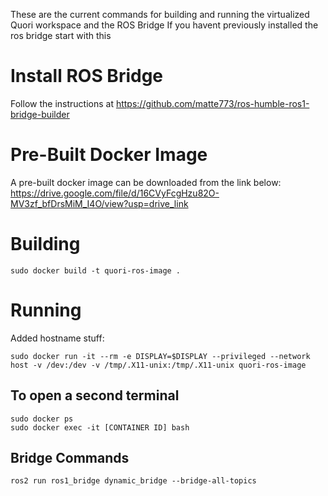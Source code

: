 These are the current commands for building and running the virtualized Quori workspace and the ROS Bridge
If you havent previously installed the ros bridge start with this 


# Install ROS Bridge 
Follow the instructions at https://github.com/matte773/ros-humble-ros1-bridge-builder


# Pre-Built Docker Image
A pre-built docker image can be downloaded from the link below:
https://drive.google.com/file/d/16CVyFcgHzu82O-MV3zf_bfDrsMiM_I4O/view?usp=drive_link


# Building
```
sudo docker build -t quori-ros-image .
```


# Running

Added hostname stuff:
```
sudo docker run -it --rm -e DISPLAY=$DISPLAY --privileged --network host -v /dev:/dev -v /tmp/.X11-unix:/tmp/.X11-unix quori-ros-image
```


## To open a second terminal
```
sudo docker ps
sudo docker exec -it [CONTAINER ID] bash 
```


## Bridge Commands
```
ros2 run ros1_bridge dynamic_bridge --bridge-all-topics
```
